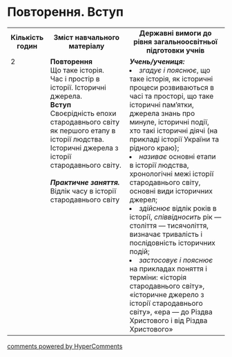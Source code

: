 <div id="hypercomments_widget" class="js-hypercomments-widget invisible"></div>

# Повторення. Вступ

<table>
  <tr>
    <td width="10%" align="center"><b>Кількість годин</b></td>  
    <td width="40%" align="center"><b>Зміст навчального матеріалу</b></td>
    <td width="50%" align="center"><b>Державні вимоги  до рівня загальноосвітньої підготовки учнів</b></td>
  </tr>
  <tr>
<td width="10%" style="vertical-align:top !important;">2</td>
    <td width="40%" style="vertical-align:top !important;">
<b>Повторення</b><br>
Що таке історія. <br>
Час і простір в історії. Історичні джерела.<br>
<b>Вступ</b><br>
Своєрідність епохи стародавнього світу як першого етапу в історії людства. Історичні джерела з історії стародавнього світу.<br>
<br>
<b><i>Практичне заняття.</i></b><br>
Відлік часу в історії  стародавнього світу
</td>
    <td width="50%" style="vertical-align:top !important;">
<i><b>Учень/учениця:</b></i><br>
<li><i>згадує і пояснює</i>, що таке історія, як історичні процеси розвиваються в часі та просторі, що таке історичні пам’ятки, джерела знань про минуле, історичні події, хто такі історичні діячі (на прикладі історії України та рідного краю);</li>
<li><i>називає</i> основні етапи в історії людства, хронологічні межі історії стародавнього світу, основні види історичних джерел; </li>
<li><i>здійснює</i> відлік років в історії, <i>співвідносить</i> рік — століття — тисячоліття, визначає тривалість і послідовність історичних подій;</li>
<li><i>застосовує і пояснює</i> на прикладах поняття і терміни: «історія стародавнього світу», «історичне джерело з історії стародавнього світу», «ера — до Різдва Христового і від Різдва Христового» </li>
</td>
</tr>
</table>

<div class="js-hypercomments-container">
<a href="http://hypercomments.com" class="hc-link" title="comments widget">comments powered by HyperComments</a>
</div>
